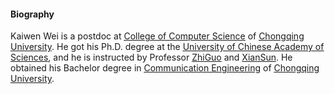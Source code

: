 #### Biography

Kaiwen Wei is a postdoc at [<u>College of Computer Science</u>](http://www.cs.cqu.edu.cn/) of [<u>Chongqing University</u>](https://english.cqu.edu.cn/). He got his Ph.D. degree at the  [<u>University of Chinese Academy of Sciences</u>](https://english.ucas.ac.cn/), and he is instructed by Professor [ZhiGuo](https://people.ucas.ac.cn/~guozhi) and [XianSun](https://people.ucas.ac.cn/~sunxian). He obtained his Bachelor degree in [<u>Communication Engineering</u>](http://www.ccee.cqu.edu.cn/NewEnglish/Home.htm) of [<u>Chongqing University</u>](https://english.cqu.edu.cn/).
